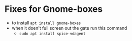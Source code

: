 # Fixes for Gnome-boxes

- to install `apt install gnome-boxes`
- when it doen't full screen out the gate run this command
  - `sudo apt install spice-vdagent`
